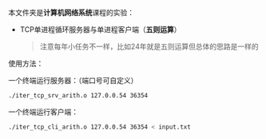 本文件夹是**计算机网络系统**课程的实验：

- TCP单进程循环服务器与单进程客户端（**五则运算**）

  > 注意每年小任务不一样，比如24年就是五则运算但总体的思路是一样的



使用方法：

一个终端运行服务器：（端口号可自定义）

```bash
./iter_tcp_srv_arith.o 127.0.0.54 36354
```

一个终端运行客户端：

```bash
./iter_tcp_cli_arith.o 127.0.0.54 36354 < input.txt
```

